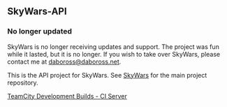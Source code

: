 SkyWars-API
-----------

### No longer updated

SkyWars is no longer receiving updates and support. The project was fun while it lasted, but it is no longer. If you wish to take over SkyWars, please contact me at daboross@daboross.net.

This is the API project for SkyWars. See [SkyWars](https://github.com/SkyWars/SkyWars) for the main project repository.

[TeamCity Development Builds - CI Server](http://ci.dabo.guru/p/SkyWarsParent_SkyWarsApi)
